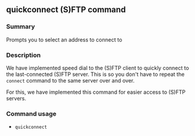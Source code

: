 ## quickconnect (S)FTP command

### Summary

Prompts you to select an address to connect to

### Description

We have implemented speed dial to the (S)FTP client to quickly connect to the last-connected (S)FTP server. This is so you don't have to repeat the `connect` command to the same server over and over.

For this, we have implemented this command for easier access to (S)FTP servers.

### Command usage

* `quickconnect`